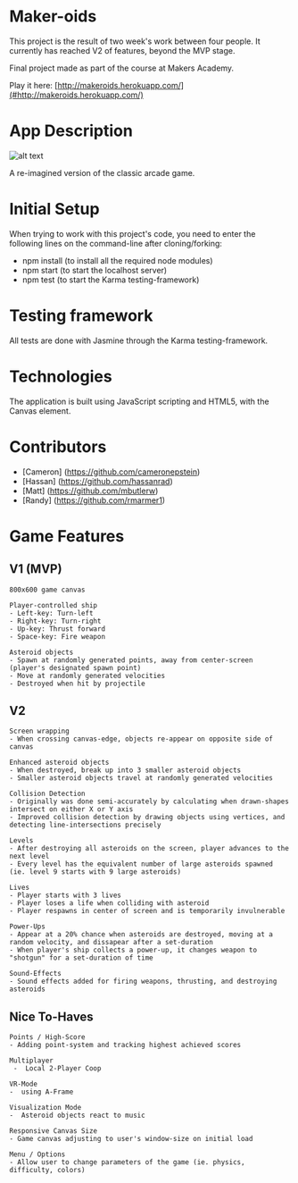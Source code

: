 # Maker-oids

This project is the result of two week's work between four people. It currently has reached V2 of features, beyond the MVP stage.

Final project made as part of the course at Makers Academy.

Play it here: [http://makeroids.herokuapp.com/](#http://makeroids.herokuapp.com/)

# App Description

![alt text](https://raw.githubusercontent.com/mbutlerw/arcade_games/master/ScreenShot.png "Screen Shot")

A re-imagined version of the classic arcade game.

# Initial Setup

When trying to work with this project's code, you need to enter the following lines on the command-line after cloning/forking:
- npm install (to install all the required node modules)
- npm start (to start the localhost server)
- npm test (to start the Karma testing-framework)

# Testing framework

All tests are done with Jasmine through the Karma testing-framework.

# Technologies

The application is built using JavaScript scripting and HTML5, with the Canvas element.

# Contributors
- [Cameron] (https://github.com/cameronepstein)
- [Hassan] (https://github.com/hassanrad)
- [Matt] (https://github.com/mbutlerw)
- [Randy] (https://github.com/rmarmer1)

# Game Features
## V1 (MVP)

```
800x600 game canvas
```
```
Player-controlled ship
- Left-key: Turn-left
- Right-key: Turn-right
- Up-key: Thrust forward
- Space-key: Fire weapon
```
```
Asteroid objects
- Spawn at randomly generated points, away from center-screen (player's designated spawn point)
- Move at randomly generated velocities
- Destroyed when hit by projectile
```
## V2

```
Screen wrapping
- When crossing canvas-edge, objects re-appear on opposite side of canvas
```
```
Enhanced asteroid objects
- When destroyed, break up into 3 smaller asteroid objects
- Smaller asteroid objects travel at randomly generated velocities
```
```
Collision Detection
- Originally was done semi-accurately by calculating when drawn-shapes intersect on either X or Y axis
- Improved collision detection by drawing objects using vertices, and detecting line-intersections precisely
```
```
Levels
- After destroying all asteroids on the screen, player advances to the next level
- Every level has the equivalent number of large asteroids spawned (ie. level 9 starts with 9 large asteroids)
```
```
Lives
- Player starts with 3 lives
- Player loses a life when colliding with asteroid
- Player respawns in center of screen and is temporarily invulnerable
```
```
Power-Ups
- Appear at a 20% chance when asteroids are destroyed, moving at a random velocity, and dissapear after a set-duration
- When player's ship collects a power-up, it changes weapon to "shotgun" for a set-duration of time
```
```
Sound-Effects
- Sound effects added for firing weapons, thrusting, and destroying asteroids
```
## Nice To-Haves
```
Points / High-Score
- Adding point-system and tracking highest achieved scores
```
```
Multiplayer
 -  Local 2-Player Coop
```
```
VR-Mode
-  using A-Frame
```
```
Visualization Mode
-  Asteroid objects react to music
```
```
Responsive Canvas Size
- Game canvas adjusting to user's window-size on initial load
```
```
Menu / Options
- Allow user to change parameters of the game (ie. physics, difficulty, colors)
```
